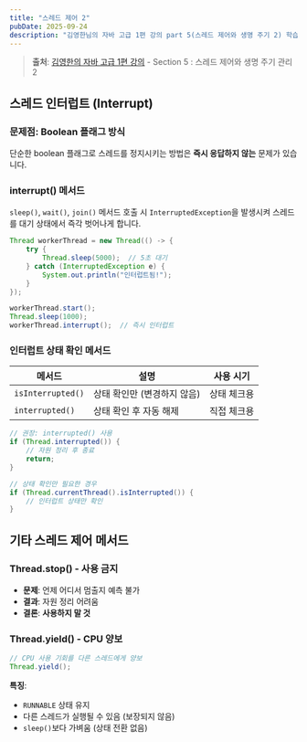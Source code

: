 ```yaml
---
title: "스레드 제어 2"
pubDate: 2025-09-24
description: "김영한님의 자바 고급 1편 강의 part 5(스레드 제어와 생명 주기 2) 학습 정리"
---
```


> **출처**: [김영한의 자바 고급 1편 강의](https://inf.run/iuVCy) - Section 5 : 스레드 제어와 생명 주기 관리 2

## 스레드 인터럽트 (Interrupt)

### 문제점: Boolean 플래그 방식

단순한 boolean 플래그로 스레드를 정지시키는 방법은 **즉시 응답하지 않는** 문제가 있습니다.

### interrupt() 메서드

`sleep()`, `wait()`, `join()` 메서드 호출 시 `InterruptedException`을 발생시켜 스레드를 대기 상태에서 즉각 벗어나게 합니다.

```java
Thread workerThread = new Thread(() -> {
    try {
        Thread.sleep(5000);  // 5초 대기
    } catch (InterruptedException e) {
        System.out.println("인터럽트됨!");
    }
});

workerThread.start();
Thread.sleep(1000);
workerThread.interrupt();  // 즉시 인터럽트
```

### 인터럽트 상태 확인 메서드

| 메서드            | 설명                        | 사용 시기   |
| ----------------- | --------------------------- | ----------- |
| `isInterrupted()` | 상태 확인만 (변경하지 않음) | 상태 체크용 |
| `interrupted()`   | 상태 확인 후 자동 해제      | 직접 체크용 |

```java
// 권장: interrupted() 사용
if (Thread.interrupted()) {
    // 자원 정리 후 종료
    return;
}

// 상태 확인만 필요한 경우
if (Thread.currentThread().isInterrupted()) {
    // 인터럽트 상태만 확인
}
```

## 기타 스레드 제어 메서드

### Thread.stop() - 사용 금지

- **문제**: 언제 어디서 멈출지 예측 불가
- **결과**: 자원 정리 어려움
- **결론**: **사용하지 말 것**

### Thread.yield() - CPU 양보

```java
// CPU 사용 기회를 다른 스레드에게 양보
Thread.yield();
```

**특징**:

- `RUNNABLE` 상태 유지
- 다른 스레드가 실행될 수 있음 (보장되지 않음)
- `sleep()`보다 가벼움 (상태 전환 없음)

